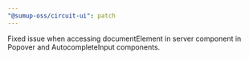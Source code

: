 ```yaml
---
"@sumup-oss/circuit-ui": patch
---
```


Fixed issue when accessing documentElement in server component in Popover and AutocompleteInput components.
